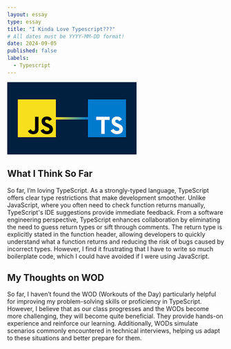 ```yaml
---
layout: essay
type: essay
title: "I Kinda Love Typescript???"
# All dates must be YYYY-MM-DD format!
date: 2024-09-05
published: false
labels:
  - Typescript
---
```


<img class="rounded float-start pe-4" src="../img/typescript/header.png">

## What I Think So Far
So far, I’m loving TypeScript. As a strongly-typed language, TypeScript offers clear type restrictions that make development smoother. Unlike JavaScript, where you often need to check function returns manually, TypeScript's IDE suggestions provide immediate feedback. From a software engineering perspective, TypeScript enhances collaboration by eliminating the need to guess return types or sift through comments. The return type is explicitly stated in the function header, allowing developers to quickly understand what a function returns and reducing the risk of bugs caused by incorrect types. However, I find it frustrating that I have to write so much boilerplate code, which I could have avoided if I were using JavaScript.

## My Thoughts on WOD
So far, I haven’t found the WOD (Workouts of the Day) particularly helpful for improving my problem-solving skills or proficiency in TypeScript. However, I believe that as our class progresses and the WODs become more challenging, they will become quite beneficial. They provide hands-on experience and reinforce our learning. Additionally, WODs simulate scenarios commonly encountered in technical interviews, helping us adapt to these situations and better prepare for them.
